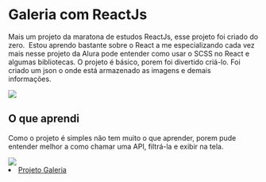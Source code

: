 # Galeria com ReactJs


Mais um projeto da maratona de estudos ReactJs, esse projeto foi criado do zero. 
Estou aprendo bastante sobre o React a me especializando cada vez mais nesse projeto da Alura pode entender como usar o SCSS no React e algumas bibliotecas.
O projeto é básico, porem foi divertido criá-lo. Foi criado um json o onde está armazenado as imagens e demais informações.  

<img src="https://user-images.githubusercontent.com/116967876/218359572-b8d453af-31e9-4aae-9491-622cd593ab10.PNG"/>


## O que aprendi 

Como o projeto é simples não tem muito o que aprender, porem pude entender melhor a como chamar uma API, filtrá-la e exibir na tela. 

<img src="https://user-images.githubusercontent.com/116967876/218359611-8a2dce1e-d8d5-4310-9349-0c7146f9cb24.PNG"/>

  
  <li> <a href="https://galeria-react-psi.vercel.app/" target="_blank">Projeto Galeria</a> 
